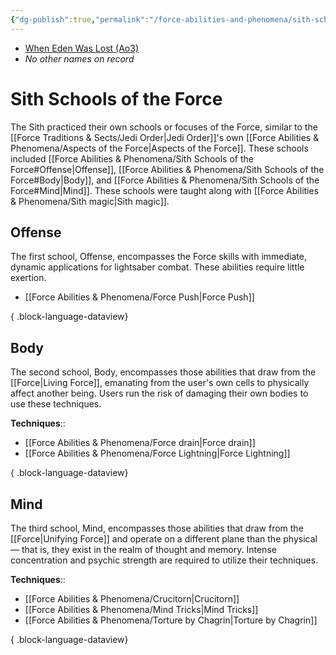 ```yaml
---
{"dg-publish":true,"permalink":"/force-abilities-and-phenomena/sith-schools-of-the-force/","tags":["force"]}
---
```


- [When Eden Was Lost (Ao3)](https://archiveofourown.org/works/19334440/chapters/45992584)
- *No other names on record*
# Sith Schools of the Force
The Sith practiced their own schools or focuses of the Force, similar to the [[Force Traditions & Sects/Jedi Order\|Jedi Order]]'s own [[Force Abilities & Phenomena/Aspects of the Force\|Aspects of the Force]]. These schools included [[Force Abilities & Phenomena/Sith Schools of the Force#Offense\|Offense]], [[Force Abilities & Phenomena/Sith Schools of the Force#Body\|Body]], and [[Force Abilities & Phenomena/Sith Schools of the Force#Mind\|Mind]]. These schools were taught along with [[Force Abilities & Phenomena/Sith magic\|Sith magic]].
## Offense
The first school, Offense, encompasses the Force skills with immediate, dynamic applications for lightsaber combat. These abilities require little exertion.
- [[Force Abilities & Phenomena/Force Push\|Force Push]]

{ .block-language-dataview}
## Body
The second school, Body, encompasses those abilities that draw from the [[Force\|Living Force]], emanating from the user's own cells to physically affect another being. Users run the risk of damaging their own bodies to use these techniques. 

**Techniques**::
- [[Force Abilities & Phenomena/Force drain\|Force drain]]
- [[Force Abilities & Phenomena/Force Lightning\|Force Lightning]]

{ .block-language-dataview}
## Mind
The third school, Mind, encompasses those abilities that draw from the [[Force\|Unifying Force]] and operate on a different plane than the physical — that is, they exist in the realm of thought and memory. Intense concentration and psychic strength are required to utilize their techniques.

**Techniques**::
- [[Force Abilities & Phenomena/Crucitorn\|Crucitorn]]
- [[Force Abilities & Phenomena/Mind Tricks\|Mind Tricks]]
- [[Force Abilities & Phenomena/Torture by Chagrin\|Torture by Chagrin]]

{ .block-language-dataview}